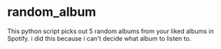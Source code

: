 # random_album
This python script picks out 5 random albums from your liked albums in Spotify. i did this because i can't decide what album to listen to.
